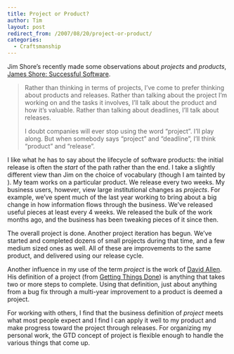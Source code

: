 ```yaml
---
title: Project or Product?
author: Tim
layout: post
redirect_from: /2007/08/20/project-or-product/
categories:
  - Craftsmanship
---
```

Jim Shore&#8217;s recently made some observations about *projects* and *products*, [James Shore: Successful Software][1].

> Rather than thinking in terms of projects, I&#8217;ve come to prefer thinking about products and releases. Rather than talking about the project I&#8217;m working on and the tasks it involves, I&#8217;ll talk about the product and how it&#8217;s valuable. Rather than talking about deadlines, I&#8217;ll talk about releases.
>
> I doubt companies will ever stop using the word &#8220;project&#8221;. I&#8217;ll play along. But when somebody says &#8220;project&#8221; and &#8220;deadline&#8221;, I&#8217;ll think &#8220;product&#8221; and &#8220;release&#8221;.

I like what he has to say about the lifecycle of software products: the initial release is often the *start* of the path rather than the end. I take a slightly different view than Jim on the choice of vocabulary (though I am tainted by ). My team works on a particular product. We release every two weeks. My business users, however, view large institutional changes as *projects*. For example, we&#8217;ve spent much of the last year working to bring about a big change in how information flows through the business. We&#8217;ve released useful pieces at least every 4 weeks. We released the bulk of the work months ago, and the business has been tweaking pieces of it since then.

The overall project is done. Another project iteration has begun. We&#8217;ve started and completed dozens of small projects during that time, and a few medium sized ones as well. All of these are improvements to the same product, and delivered using our release cycle.

Another influence in my use of the term *project* is the work of [David Allen][2]. His definition of a project (from [Getting Things Done][3]) is anything that takes two or more steps to complete. Using that definition, just about anything from a bug fix through a multi-year improvement to a product is deemed a project.

For working with others, I find that the business definition of *project* meets what most people expect and I find I can apply it well to my product and make progress toward the project through releases. For organizing my personal work, the GTD concept of project is flexible enough to handle the various things that come up.

 [1]: http://www.jamesshore.com/Blog/Do-We-Need-Projects.html
 [2]: http://davidallenco.com
 [3]: http://amazon.com/o/ASIN/0142000280/
